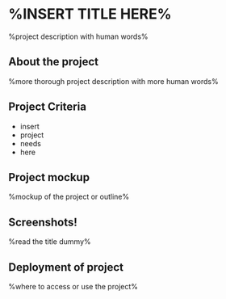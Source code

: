 # %INSERT TITLE HERE%
%project description with human words%

## About the project
%more thorough project description with more human words%

## Project Criteria

- insert
- project  
- needs
- here

## Project mockup
%mockup of the project or outline%

## Screenshots!
%read the title dummy%

## Deployment of project
%where to access or use the project%